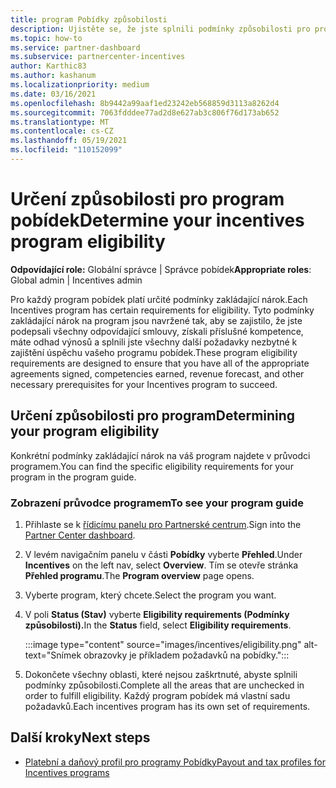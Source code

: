 ```yaml
---
title: program Pobídky způsobilosti
description: Ujistěte se, že jste splnili podmínky způsobilosti pro program pobídek. Tento proces zahrnuje kontrolu způsobilosti v programové příručce.
ms.topic: how-to
ms.service: partner-dashboard
ms.subservice: partnercenter-incentives
author: Karthic83
ms.author: kashanum
ms.localizationpriority: medium
ms.date: 03/16/2021
ms.openlocfilehash: 8b9442a99aaf1ed23242eb568859d3113a8262d4
ms.sourcegitcommit: 7063fdddee77ad2d8e627ab3c806f76d173ab652
ms.translationtype: MT
ms.contentlocale: cs-CZ
ms.lasthandoff: 05/19/2021
ms.locfileid: "110152099"
---
```

# <a name="determine-your-incentives-program-eligibility"></a><span data-ttu-id="5e87d-104">Určení způsobilosti pro program pobídek</span><span class="sxs-lookup"><span data-stu-id="5e87d-104">Determine your incentives program eligibility</span></span>

<span data-ttu-id="5e87d-105">**Odpovídající role:** Globální správce | Správce pobídek</span><span class="sxs-lookup"><span data-stu-id="5e87d-105">**Appropriate roles**: Global admin | Incentives admin</span></span>

<span data-ttu-id="5e87d-106">Pro každý program pobídek platí určité podmínky zakládající nárok.</span><span class="sxs-lookup"><span data-stu-id="5e87d-106">Each Incentives program has certain requirements for eligibility.</span></span> <span data-ttu-id="5e87d-107">Tyto podmínky zakládající nárok na program jsou navržené tak, aby se zajistilo, že jste podepsali všechny odpovídající smlouvy, získali příslušné kompetence, máte odhad výnosů a splnili jste všechny další požadavky nezbytné k zajištění úspěchu vašeho programu pobídek.</span><span class="sxs-lookup"><span data-stu-id="5e87d-107">These program eligibility requirements are designed to ensure that you have all of the appropriate agreements signed, competencies earned, revenue forecast, and other necessary prerequisites for your Incentives program to succeed.</span></span>

## <a name="determining-your-program-eligibility"></a><span data-ttu-id="5e87d-108">Určení způsobilosti pro program</span><span class="sxs-lookup"><span data-stu-id="5e87d-108">Determining your program eligibility</span></span>

<span data-ttu-id="5e87d-109">Konkrétní podmínky zakládající nárok na váš program najdete v průvodci programem.</span><span class="sxs-lookup"><span data-stu-id="5e87d-109">You can find the specific eligibility requirements for your program in the program guide.</span></span> 

### <a name="to-see-your-program-guide"></a><span data-ttu-id="5e87d-110">Zobrazení průvodce programem</span><span class="sxs-lookup"><span data-stu-id="5e87d-110">To see your program guide</span></span>

1. <span data-ttu-id="5e87d-111">Přihlaste se k [řídicímu panelu pro Partnerské centrum](https://partner.microsoft.com/dashboard/).</span><span class="sxs-lookup"><span data-stu-id="5e87d-111">Sign into the [Partner Center dashboard](https://partner.microsoft.com/dashboard/).</span></span>

2. <span data-ttu-id="5e87d-112">V levém navigačním panelu v části **Pobídky** vyberte **Přehled**.</span><span class="sxs-lookup"><span data-stu-id="5e87d-112">Under **Incentives** on the left nav, select **Overview**.</span></span> <span data-ttu-id="5e87d-113">Tím se otevře stránka **Přehled programu**.</span><span class="sxs-lookup"><span data-stu-id="5e87d-113">The **Program overview** page opens.</span></span>

3. <span data-ttu-id="5e87d-114">Vyberte program, který chcete.</span><span class="sxs-lookup"><span data-stu-id="5e87d-114">Select the program you want.</span></span>

4. <span data-ttu-id="5e87d-115">V poli **Status (Stav)** vyberte **Eligibility requirements (Podmínky způsobilosti).**</span><span class="sxs-lookup"><span data-stu-id="5e87d-115">In the **Status** field, select **Eligibility requirements**.</span></span>

   :::image type="content" source="images/incentives/eligibility.png" alt-text="Snímek obrazovky je příkladem požadavků na pobídky.":::

5. <span data-ttu-id="5e87d-117">Dokončete všechny oblasti, které nejsou zaškrtnuté, abyste splnili podmínky způsobilosti.</span><span class="sxs-lookup"><span data-stu-id="5e87d-117">Complete all the areas that are unchecked in order to fulfill eligibility.</span></span> <span data-ttu-id="5e87d-118">Každý program pobídek má vlastní sadu požadavků.</span><span class="sxs-lookup"><span data-stu-id="5e87d-118">Each incentives program has its own set of requirements.</span></span>

## <a name="next-steps"></a><span data-ttu-id="5e87d-119">Další kroky</span><span class="sxs-lookup"><span data-stu-id="5e87d-119">Next steps</span></span>

- [<span data-ttu-id="5e87d-120">Platební a daňový profil pro programy Pobídky</span><span class="sxs-lookup"><span data-stu-id="5e87d-120">Payout and tax profiles for Incentives programs</span></span>](incentives-create-and-manage-your-payout-and-tax-profiles.md)

